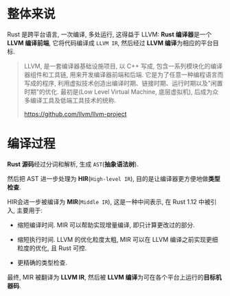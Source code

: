 
# 整体来说

Rust 是跨平台语言, 一次编译, 多处运行, 这得益于 LLVM: **Rust 编译器**是一个 **LLVM 编译前端**, 它将代码编译成 `LLVM IR`, 然后经过 **LLVM 编译**为相应的平台目标. 

> LLVM, 是一套编译器基础设施项目, 以 C++ 写成, 包含一系列模块化的编译器组件和工具链, 用来开发编译器前端和后端. 它是为了任意一种编程语言而写成的程序, 利用虚拟技术创造出编译时期、链接时期、运行时期以及"闲置时期"的优化. 最初是(Low Level Virtual Machine, 底层虚拟机), 后成为众多编译工具及低端工具技术的统称.
>
> https://github.com/llvm/llvm-project

# 编译过程

**Rust 源码**经过分词和解析, 生成 `AST`(**抽象语法树**).

然后把 AST 进一步处理为 **HIR**(`High-level IR`), 目的是让编译器更方便地做**类型检查**.

HIR会进一步被编译为 **MIR**(`Middle IR`), 这是一种中间表示, 在 Rust 1.12 中被引入, 主要用于:

* 缩短编译时间. MIR 可以帮助实现增量编译, 即只计算更改过的部分.

* 缩短执行时间. LLVM 的优化粒度太粗, MIR 可以在 LLVM 编译之前实现更细粒度的优化, 且 Rust 可控.

* 更精确的类型检查. 

最终, MIR 被翻译为 **LLVM IR**, 然后被 **LLVM 编译**为可在各个平台上运行的**目标机器码**.

